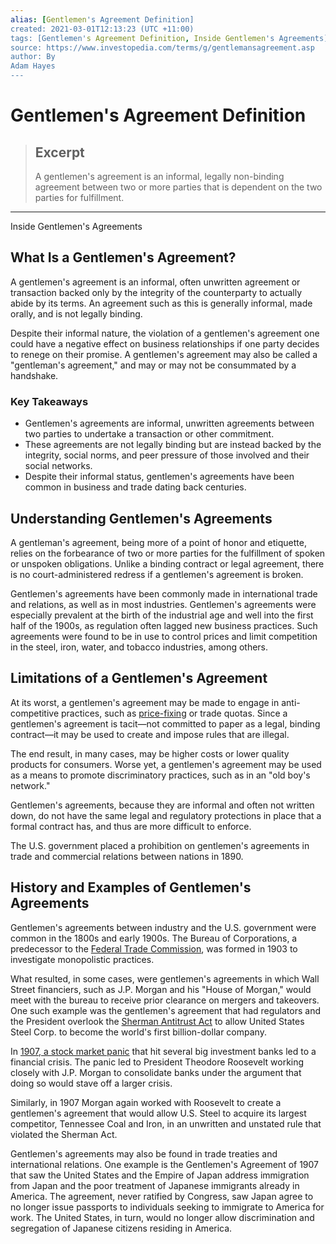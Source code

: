 ```yaml
---
alias: [Gentlemen's Agreement Definition]
created: 2021-03-01T12:13:23 (UTC +11:00)
tags: [Gentlemen's Agreement Definition, Inside Gentlemen's Agreements]
source: https://www.investopedia.com/terms/g/gentlemansagreement.asp
author: By
Adam Hayes
---
```


# Gentlemen's Agreement Definition

> ## Excerpt
> A gentlemen's agreement is an informal, legally non-binding agreement between two or more parties that is dependent on the two parties for fulfillment.

---

Inside Gentlemen's Agreements
## What Is a Gentlemen's Agreement?

A gentlemen's agreement is an informal, often unwritten agreement or transaction backed only by the integrity of the counterparty to actually abide by its terms. An agreement such as this is generally informal, made orally, and is not legally binding.

Despite their informal nature, the violation of a gentlemen's agreement one could have a negative effect on business relationships if one party decides to renege on their promise. A gentlemen's agreement may also be called a "gentleman's agreement," and may or may not be consummated by a handshake.

### Key Takeaways

-   Gentlemen's agreements are informal, unwritten agreements between two parties to undertake a transaction or other commitment.
-   These agreements are not legally binding but are instead backed by the integrity, social norms, and peer pressure of those involved and their social networks.
-   Despite their informal status, gentlemen's agreements have been common in business and trade dating back centuries.

## Understanding Gentlemen's Agreements

A gentleman's agreement, being more of a point of honor and etiquette, relies on the forbearance of two or more parties for the fulfillment of spoken or unspoken obligations. Unlike a binding contract or legal agreement, there is no court-administered redress if a gentlemen's agreement is broken.

Gentlemen's agreements have been commonly made in international trade and relations, as well as in most industries. Gentlemen's agreements were especially prevalent at the birth of the industrial age and well into the first half of the 1900s, as regulation often lagged new business practices. Such agreements were found to be in use to control prices and limit competition in the steel, iron, water, and tobacco industries, among others.

## Limitations of a Gentlemen's Agreement

At its worst, a gentlemen's agreement may be made to engage in anti-competitive practices, such as [price-fixing](https://www.investopedia.com/terms/p/pricefixing.asp) or trade quotas. Since a gentlemen's agreement is tacit—not committed to paper as a legal, binding contract—it may be used to create and impose rules that are illegal.

The end result, in many cases, may be higher costs or lower quality products for consumers. Worse yet, a gentlemen's agreement may be used as a means to promote discriminatory practices, such as in an "old boy's network."

Gentlemen's agreements, because they are informal and often not written down, do not have the same legal and regulatory protections in place that a formal contract has, and thus are more difficult to enforce.

The U.S. government placed a prohibition on gentlemen's agreements in trade and commercial relations between nations in 1890.

## History and Examples of Gentlemen's Agreements

Gentlemen's agreements between industry and the U.S. government were common in the 1800s and early 1900s. The Bureau of Corporations, a predecessor to the [Federal Trade Commission](https://www.investopedia.com/terms/f/ftc.asp), was formed in 1903 to investigate monopolistic practices.

What resulted, in some cases, were gentlemen's agreements in which Wall Street financiers, such as J.P. Morgan and his "House of Morgan," would meet with the bureau to receive prior clearance on mergers and takeovers. One such example was the gentlemen's agreement that had regulators and the President overlook the [Sherman Antitrust Act](https://www.investopedia.com/terms/s/sherman-antiturst-act.asp) to allow United States Steel Corp. to become the world's first billion-dollar company.

In [1907, a stock market panic](https://www.investopedia.com/terms/b/bank-panic-of-1907.asp) that hit several big investment banks led to a financial crisis. The panic led to President Theodore Roosevelt working closely with J.P. Morgan to consolidate banks under the argument that doing so would stave off a larger crisis.

Similarly, in 1907 Morgan again worked with Roosevelt to create a gentlemen's agreement that would allow U.S. Steel to acquire its largest competitor, Tennessee Coal and Iron, in an unwritten and unstated rule that violated the Sherman Act.

Gentlemen's agreements may also be found in trade treaties and international relations. One example is the Gentlemen's Agreement of 1907 that saw the United States and the Empire of Japan address immigration from Japan and the poor treatment of Japanese immigrants already in America. The agreement, never ratified by Congress, saw Japan agree to no longer issue passports to individuals seeking to immigrate to America for work. The United States, in turn, would no longer allow discrimination and segregation of Japanese citizens residing in America.
